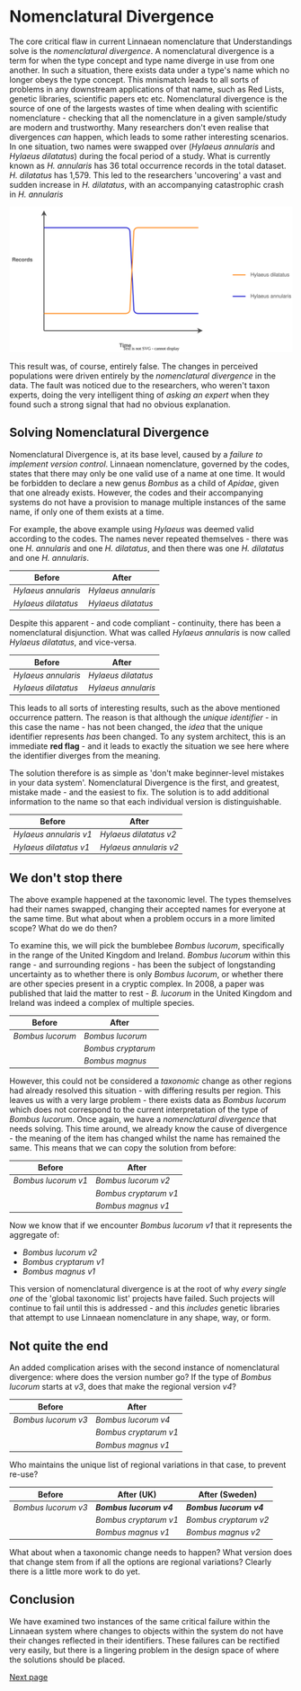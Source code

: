 # Nomenclatural Divergence
The core critical flaw in current Linnaean nomenclature that Understandings solve is the *nomenclatural divergence*. A nomenclatural divergence is a term for when the type concept and type name diverge in use from one another. In such a situation, there exists data under a type's name which no longer obeys the type concept. This mnismatch leads to all sorts of problems in any downstream applications of that name, such as Red Lists, genetic libraries, scientific papers etc etc. Nomenclatural divergence is the source of one of the largests wastes of time when dealing with scientific nomenclature - checking that all the nomenclature in a given sample/study are modern and trustworthy. Many researchers don't even realise that divergences *can* happen, which leads to some rather interesting scenarios. In one situation, two names were swapped over (*Hylaeus annularis* and *Hylaeus dilatatus*) during the focal period of a study. What is currently known as *H. annularis* has 36 total occurrence records in the total dataset. *H. dilatatus* has 1,579. This led to the researchers 'uncovering' a vast and sudden increase in *H. dilatatus*, with an accompanying catastrophic crash in *H. annularis*

![](image/hylaeus.drawio.svg)

This result was, of course, entirely false. The changes in perceived populations were driven entirely by the *nomenclatural divergence* in the data. The fault was noticed due to the researchers, who weren't taxon experts, doing the very intelligent thing of *asking an expert* when they found such a strong signal that had no obvious explanation.

## Solving Nomenclatural Divergence
Nomenclatural Divergence is, at its base level, caused by a *failure to implement version control*. Linnaean nomenclature, governed by the codes, states that there may only be one valid use of a name at one time. It would be forbidden to declare a new genus *Bombus* as a child of *Apidae*, given that one already exists. However, the codes and their accompanying systems do not have a provision to manage multiple instances of the same name, if only one of them exists at a time.

For example, the above example using *Hylaeus* was deemed valid according to the codes. The names never repeated themselves - there was one *H. annularis* and one *H. dilatatus*, and then there was one *H. dilatatus* and one *H. annularis*.

|Before|After|
|---|---|
|*Hylaeus annularis*|*Hylaeus annularis*|
|*Hylaeus dilatatus*|*Hylaeus dilatatus*|

Despite this apparent - and code compliant - continuity, there has been a nomenclatural disjunction. What was called *Hylaeus annularis* is now called *Hylaeus dilatatus*, and vice-versa.

|Before|After|
|---|---|
|*Hylaeus annularis*|*Hylaeus dilatatus*|
|*Hylaeus dilatatus*|*Hylaeus annularis*|

This leads to all sorts of interesting results, such as the above mentioned occurrence pattern. The reason is that although the *unique identifier* - in this case the name - has not been changed, the *idea* that the unique identifier represents *has* been changed. To any system architect, this is an immediate **red flag** - and it leads to exactly the situation we see here where the identifier diverges from the meaning.

The solution therefore is as simple as 'don't make beginner-level mistakes in your data system'. Nomenclatural Divergence is the first, and greatest, mistake made - and the easiest to fix. The solution is to add additional information to the name so that each individual version is distinguishable.

|Before|After|
|---|---|
|*Hylaeus annularis v1*|*Hylaeus dilatatus v2*|
|*Hylaeus dilatatus v1*|*Hylaeus annularis v2*|

## We don't stop there
The above example happened at the taxonomic level. The types themselves had their names swapped, changing their accepted names for everyone at the same time. But what about when a problem occurs in a more limited scope? What do we do then?

To examine this, we will pick the bumblebee *Bombus lucorum*, specifically in the range of the United Kingdom and Ireland. *Bombus lucorum* within this range - and surrounding regions - has been the subject of longstanding uncertainty as to whether there is only *Bombus lucorum*, or whether there are other species present in a cryptic complex. In 2008, a paper was published that laid the matter to rest - *B. lucorum* in the United Kingdom and Ireland was indeed a complex of multiple species.

|Before|After|
|---|---|
|*Bombus lucorum*|*Bombus lucorum*|
||*Bombus cryptarum*|
||*Bombus magnus*|


However, this could not be considered a *taxonomic* change as other regions had already resolved this situation - with differing results per region. This leaves us with a very large problem - there exists data as *Bombus lucorum* which does not correspond to the current interpretation of the type of *Bombus lucorum*. Once again, we have a *nomenclatural divergence* that needs solving. This time around, we already know the cause of divergence - the meaning of the item has changed whilst the name has remained the same. This means that we can copy the solution from before:

|Before|After|
|---|---|
|*Bombus lucorum v1*|*Bombus lucorum v2*|
||*Bombus cryptarum v1*|
||*Bombus magnus v1*|

Now we know that if we encounter *Bombus lucorum v1* that it represents the aggregate of:

- *Bombus lucorum v2*
- *Bombus cryptarum v1*
- *Bombus magnus v1*

This version of nomenclatural divergence is at the root of why *every single one* of the 'global taxonomic list' projects have failed. Such projects will continue to fail until this is addressed - and this *includes* genetic libraries that attempt to use Linnaean nomenclature in any shape, way, or form.

## Not quite the end
An added complication arises with the second instance of nomenclatural divergence: where does the version number go? If the type of *Bombus lucorum* starts at *v3*, does that make the regional version *v4*?

|Before|After|
|---|---|
|*Bombus lucorum v3*|*Bombus lucorum v4*|
||*Bombus cryptarum v1*|
||*Bombus magnus v1*|

Who maintains the unique list of regional variations in that case, to prevent re-use? 

|Before|After (UK)|After (Sweden)
|---|---|---|
|*Bombus lucorum v3*|***Bombus lucorum v4***|***Bombus lucorum v4***|
||*Bombus cryptarum v1*|*Bombus cryptarum v2*|
||*Bombus magnus v1*|*Bombus magnus v2*|

What about when a taxonomic change needs to happen? What version does that change stem from if all the options are regional variations? Clearly there is a little more work to do yet.

## Conclusion
We have examined two instances of the same critical failure within the Linnaean system where changes to objects within the system do not have their changes reflected in their identifiers. These failures can be rectified very easily, but there is a lingering problem in the design space of where the solutions should be placed.

[Next page](./layers-in-taxonomy.md)